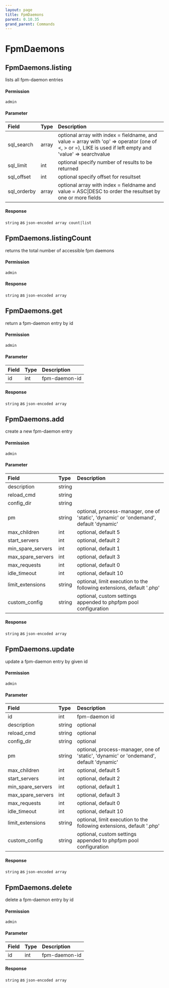 ```yaml
---
layout: page
title: FpmDaemons
parent: 0.10.35
grand_parent: Commands
---
```


# FpmDaemons

## FpmDaemons.listing

lists all fpm-daemon entries

#### Permission

`admin`

#### Parameter

| Field | Type | Description |
| :--- | :--- | :--- |
| sql_search | array | optional array with index = fieldname, and value = array with 'op' => operator (one of <, > or =), LIKE is used if left empty and 'value' => searchvalue |
| sql_limit | int | optional specify number of results to be returned |
| sql_offset | int | optional specify offset for resultset |
| sql_orderby | array | optional array with index = fieldname and value = ASC\|DESC to order the resultset by one or more fields |

#### Response

`string` as `json-encoded array count|list`

## FpmDaemons.listingCount

returns the total number of accessible fpm daemons

#### Permission

`admin`

#### Response

`string` as `json-encoded array`

## FpmDaemons.get

return a fpm-daemon entry by id

#### Permission

`admin`

#### Parameter

| Field | Type | Description |
| :--- | :--- | :--- |
| id | int | fpm-daemon-id |

#### Response

`string` as `json-encoded array`

## FpmDaemons.add

create a new fpm-daemon entry

#### Permission

`admin`

#### Parameter

| Field | Type | Description |
| :--- | :--- | :--- |
| description | string |  |
| reload_cmd | string |  |
| config_dir | string |  |
| pm | string | optional, process-manager, one of 'static', 'dynamic' or 'ondemand', default 'dynamic' |
| max_children | int | optional, default 5 |
| start_servers | int | optional, default 2 |
| min_spare_servers | int | optional, default 1 |
| max_spare_servers | int | optional, default 3 |
| max_requests | int | optional, default 0 |
| idle_timeout | int | optional, default 10 |
| limit_extensions | string | optional, limit execution to the following extensions, default '.php' |
| custom_config | string | optional, custom settings appended to phpfpm pool configuration |

#### Response

`string` as `json-encoded array`

## FpmDaemons.update

update a fpm-daemon entry by given id

#### Permission

`admin`

#### Parameter

| Field | Type | Description |
| :--- | :--- | :--- |
| id | int | fpm-daemon id |
| description | string | optional |
| reload_cmd | string | optional |
| config_dir | string | optional |
| pm | string | optional, process-manager, one of 'static', 'dynamic' or 'ondemand', default 'dynamic' |
| max_children | int | optional, default 5 |
| start_servers | int | optional, default 2 |
| min_spare_servers | int | optional, default 1 |
| max_spare_servers | int | optional, default 3 |
| max_requests | int | optional, default 0 |
| idle_timeout | int | optional, default 10 |
| limit_extensions | string | optional, limit execution to the following extensions, default '.php' |
| custom_config | string | optional, custom settings appended to phpfpm pool configuration |

#### Response

`string` as `json-encoded array`

## FpmDaemons.delete

delete a fpm-daemon entry by id

#### Permission

`admin`

#### Parameter

| Field | Type | Description |
| :--- | :--- | :--- |
| id | int | fpm-daemon-id |

#### Response

`string` as `json-encoded array`